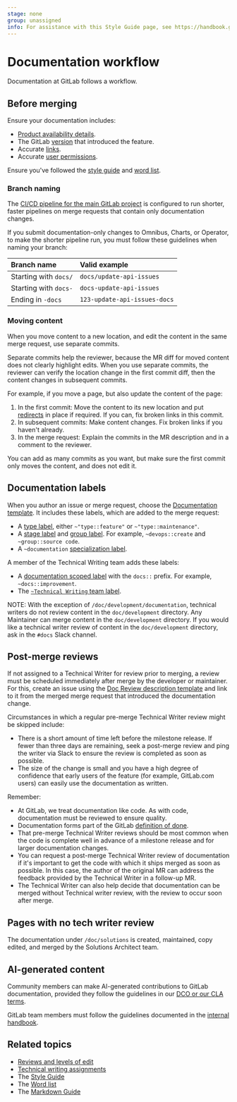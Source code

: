 ```yaml
---
stage: none
group: unassigned
info: For assistance with this Style Guide page, see https://handbook.gitlab.com/handbook/product/ux/technical-writing/#assignments-to-other-projects-and-subjects.
---
```


# Documentation workflow

Documentation at GitLab follows a workflow.

## Before merging

Ensure your documentation includes:

- [Product availability details](styleguide/availability_details.md).
- The GitLab [version](versions.md) that introduced the feature.
- Accurate [links](styleguide/index.md#links).
- Accurate [user permissions](../../user/permissions.md).

Ensure you've followed the [style guide](styleguide/index.md) and [word list](styleguide/word_list.md).

### Branch naming

The [CI/CD pipeline for the main GitLab project](../pipelines/index.md) is configured to
run shorter, faster pipelines on merge requests that contain only documentation changes.

If you submit documentation-only changes to Omnibus, Charts, or Operator,
to make the shorter pipeline run, you must follow these guidelines when naming your branch:

| Branch name           | Valid example                |
|:----------------------|:-----------------------------|
| Starting with `docs/` | `docs/update-api-issues`     |
| Starting with `docs-` | `docs-update-api-issues`     |
| Ending in `-docs`     | `123-update-api-issues-docs` |

### Moving content

When you move content to a new location, and edit the content in the same merge request,
use separate commits.

Separate commits help the reviewer, because the MR diff for moved content
does not clearly highlight edits.
When you use separate commits, the reviewer can verify the location change
in the first commit diff, then the content changes in subsequent commits.

For example, if you move a page, but also update the content of the page:

1. In the first commit: Move the content to its new location and put [redirects](redirects.md) in place if required.
   If you can, fix broken links in this commit.
1. In subsequent commits: Make content changes. Fix broken links if you haven't already.
1. In the merge request: Explain the commits in the MR description and in a
   comment to the reviewer.

You can add as many commits as you want, but make sure the first commit only moves the content,
and does not edit it.

## Documentation labels

When you author an issue or merge request, choose the
[Documentation template](https://gitlab.com/gitlab-org/gitlab/-/blob/master/.gitlab/merge_request_templates/Documentation.md).
It includes these labels, which are added to the merge request:

- A [type label](../labels/index.md#type-labels), either `~"type::feature"` or `~"type::maintenance"`.
- A [stage label](../labels/index.md#stage-labels) and [group label](../labels/index.md#group-labels).
  For example, `~devops::create` and `~group::source code`.
- A `~documentation` [specialization label](../labels/index.md#specialization-labels).

A member of the Technical Writing team adds these labels:

- A [documentation scoped label](../../user/project/labels.md#scoped-labels) with the
  `docs::` prefix. For example, `~docs::improvement`.
- The [`~Technical Writing` team label](../labels/index.md#team-labels).

NOTE:
With the exception of `/doc/development/documentation`,
technical writers do not review content in the `doc/development` directory.
Any Maintainer can merge content in the `doc/development` directory.
If you would like a technical writer review of content in the `doc/development` directory,
ask in the `#docs` Slack channel.

## Post-merge reviews

If not assigned to a Technical Writer for review prior to merging, a review must be scheduled
immediately after merge by the developer or maintainer. For this,
create an issue using the [Doc Review description template](https://gitlab.com/gitlab-org/gitlab/-/issues/new?issuable_template=Doc%20Review)
and link to it from the merged merge request that introduced the documentation change.

Circumstances in which a regular pre-merge Technical Writer review might be skipped include:

- There is a short amount of time left before the milestone release. If fewer than three
  days are remaining, seek a post-merge review and ping the writer via Slack to ensure the review is
  completed as soon as possible.
- The size of the change is small and you have a high degree of confidence
  that early users of the feature (for example, GitLab.com users) can easily
  use the documentation as written.

Remember:

- At GitLab, we treat documentation like code. As with code, documentation must be reviewed to
  ensure quality.
- Documentation forms part of the GitLab [definition of done](../contributing/merge_request_workflow.md#definition-of-done).
- That pre-merge Technical Writer reviews should be most common when the code is complete well in
  advance of a milestone release and for larger documentation changes.
- You can request a post-merge Technical Writer review of documentation if it's important to get the
  code with which it ships merged as soon as possible. In this case, the author of the original MR
  can address the feedback provided by the Technical Writer in a follow-up MR.
- The Technical Writer can also help decide that documentation can be merged without Technical
  writer review, with the review to occur soon after merge.

## Pages with no tech writer review

The documentation under `/doc/solutions` is created, maintained, copy edited,
and merged by the Solutions Architect team.

## AI-generated content

Community members can make AI-generated contributions to GitLab documentation, provided they follow the guidelines in our [DCO or our CLA terms](https://about.gitlab.com/community/contribute/dco-cla/).

GitLab team members must follow the guidelines documented in the [internal handbook](https://internal.gitlab.com/handbook/product/ai-strategy/ai-integration-effort/legal_restrictions/).

## Related topics

- [Reviews and levels of edit](https://handbook.gitlab.com/handbook/product/ux/technical-writing/#reviews)
- [Technical writing assignments](https://handbook.gitlab.com/handbook/product/ux/technical-writing/#assignments)
- The [Style Guide](styleguide/index.md)
- The [Word list](styleguide/word_list.md)
- The [Markdown Guide](https://handbook.gitlab.com/handbook/markdown-guide/)
